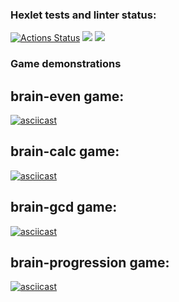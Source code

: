 ### Hexlet tests and linter status:
[![Actions Status](https://github.com/Olvenn/frontend-project-lvl1/workflows/hexlet-check/badge.svg)](https://github.com/Olvenn/frontend-project-lvl1/actions)
<a href="https://codeclimate.com/github/Olvenn/frontend-project-lvl1/maintainability"><img src="https://api.codeclimate.com/v1/badges/52965ee60d6f622078b6/maintainability" /></a>
<a href="https://codeclimate.com/github/Olvenn/frontend-project-lvl1/test_coverage"><img src="https://api.codeclimate.com/v1/badges/52965ee60d6f622078b6/test_coverage" /></a>

### Game demonstrations

## brain-even game:
[![asciicast](https://asciinema.org/a/ZRRetVPNIlNQGrmCfjR14xtc7.png)](https://asciinema.org/a/ZRRetVPNIlNQGrmCfjR14xtc7)

## brain-calc game:
[![asciicast](https://asciinema.org/a/A7q4j836L0j0uTptN8JDO1Jvi.png)](https://asciinema.org/a/A7q4j836L0j0uTptN8JDO1Jvi)

## brain-gcd game:
[![asciicast](https://asciinema.org/a/Y8z9sWRxrjLt9qcr1Tiz8L6De.png)](https://asciinema.org/a/Y8z9sWRxrjLt9qcr1Tiz8L6De)

## brain-progression game:
[![asciicast](https://asciinema.org/a/qG1Ng70QTX4GtpQYxkmzho73a.png)](https://asciinema.org/a/qG1Ng70QTX4GtpQYxkmzho73a)

